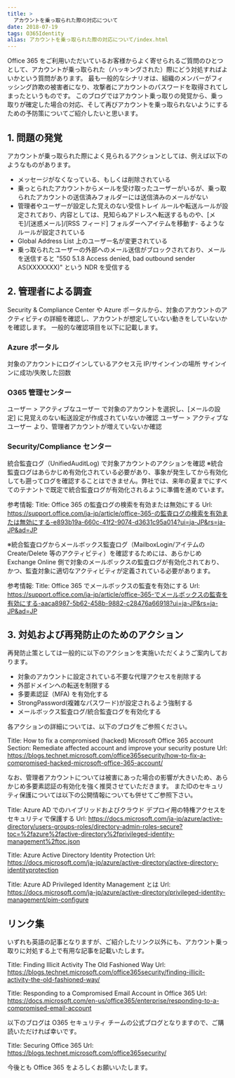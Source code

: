 ```yaml
---
title: >
  アカウントを乗っ取られた際の対応について
date: 2018-07-19
tags: O365Identity
alias: アカウントを乗っ取られた際の対応について/index.html
---
```


Office 365 をご利用いただいているお客様からよく寄せられるご質問のひとつとして、アカウントが乗っ取られた（ハッキングされた）際にどう対処すればよいかという質問があります。
最も一般的なシナリオは、組織のメンバーがフィッシング詐欺の被害者になり、攻撃者にアカウントのパスワードを取得されてしまったというものです。
このブログではアカウント乗っ取りの発覚から、乗っ取りが確定した場合の対応、そして再びアカウントを乗っ取られないようにするための予防策についてご紹介したいと思います。

## 1. 問題の発覚
アカウントが乗っ取られた際によく見られるアクションとしては、例えば以下のようなものがあります。

- メッセージがなくなっている、もしくは削除されている
- 乗っとられたアカウントからメールを受け取ったユーザーがいるが、乗っ取られたアカウントの送信済みフォルダーには送信済みのメールがない
- 管理者やユーザーが設定した覚えのない受信トレイ ルールや転送ルールが設定されており、内容としては、見知らぬアドレスへ転送するものや、[メモ]/[迷惑メール]/[RSS フィード] フォルダーへアイテムを移動す- るようなルールが設定されている
- Global Address List 上のユーザー名が変更されている
- 乗っ取られたユーザーの外部へのメール送信がブロックされており、メールを送信すると "550 5.1.8 Access denied, bad outbound sender AS(XXXXXXX)" という NDR を受信する

## 2. 管理者による調査
Security & Compliance Center や Azure ポータルから、対象のアカウントのアクティビティの詳細を確認し、アカウントが想定していない動きをしていないかを確認します。 一般的な確認項目を以下に記載します。

### Azure ポータル
対象のアカウントにログインしているアクセス元 IP/サインインの場所
サインインに成功/失敗した回数

### O365 管理センター
ユーザー > アクティブなユーザー で対象のアカウントを選択し、[メールの設定] に見覚えのない転送設定が作成されていないか確認
ユーザー > アクティブなユーザー より、管理者アカウントが増えていないか確認

### Security/Compliance センター
統合監査ログ（UnifiedAuditLog) で対象アカウントのアクションを確認
※統合監査ログはあらかじめ有効化されている必要があり、事象が発生してから有効化しても遡ってログを確認することはできません。弊社では、来年の夏までにすべてのテナントで既定で統合監査ログが有効化されるように準備を進めています。


参考情報:
Title: Office 365 の監査ログの検索を有効または無効にする
Url: https://support.office.com/ja-jp/article/office-365-の監査ログの検索を有効または無効にする-e893b19a-660c-41f2-9074-d3631c95a014?ui=ja-JP&rs=ja-JP&ad=JP

※統合監査ログからメールボックス監査ログ（MailboxLogin/アイテムの Create/Delete 等のアクティビティ）を確認するためには、あらかじめ Exchange Online 側で対象のメールボックスの監査ログが有効化されており、かつ、監査対象に適切なアクティビティが定義されている必要があります。

参考情報:
Title: Office 365 でメールボックスの監査を有効にする
Url: https://support.office.com/ja-jp/article/office-365-でメールボックスの監査を有効にする-aaca8987-5b62-458b-9882-c28476a66918?ui=ja-JP&rs=ja-JP&ad=JP

## 3. 対処および再発防止のためのアクション
再発防止策としては一般的に以下のアクションを実施いただくようご案内しております。

- 対象のアカウントに設定されている不要な代理アクセスを削除する
- 外部ドメインへの転送を制限する
- 多要素認証（MFA) を有効化する
- StrongPassword(複雑なパスワード)が設定されるよう強制する
- メールボックス監査ログ/統合監査ログを有効化する

各アクションの詳細については、以下のブログをご参照ください。

Title: How to fix a compromised (hacked) Microsoft Office 365 account
Section: Remediate affected account and improve your security posture
Url: https://blogs.technet.microsoft.com/office365security/how-to-fix-a-compromised-hacked-microsoft-office-365-account/

なお、管理者アカウントについては被害にあった場合の影響が大きいため、あらかじめ多要素認証の有効化を強く推奨させていただきます。
またIDのセキュリティ保護については以下の公開情報についても併せてご参照下さい。

Title: Azure AD でのハイブリッドおよびクラウド デプロイ用の特権アクセスをセキュリティで保護する
Url: https://docs.microsoft.com/ja-jp/azure/active-directory/users-groups-roles/directory-admin-roles-secure?toc=%2fazure%2factive-directory%2fprivileged-identity-management%2ftoc.json

Title: Azure Active Directory Identity Protection
Url: https://docs.microsoft.com/ja-jp/azure/active-directory/active-directory-identityprotection

Title: Azure AD Privileged Identity Management とは
Url: https://docs.microsoft.com/ja-jp/azure/active-directory/privileged-identity-management/pim-configure

## リンク集
いずれも英語の記事となりますが、ご紹介したリンク以外にも、アカウント乗っ取りに対処する上で有用な記事を記載いたします。

Title: Finding Illicit Activity The Old Fashioned Way
Url: https://blogs.technet.microsoft.com/office365security/finding-illicit-activity-the-old-fashioned-way/

Title: Responding to a Compromised Email Account in Office 365
Url: https://docs.microsoft.com/en-us/office365/enterprise/responding-to-a-compromised-email-account

以下のブログは O365 セキュリティ チームの公式ブログとなりますので、ご購読いただければ幸いです。

Title: Securing Office 365
Url: https://blogs.technet.microsoft.com/office365security/

今後とも Office 365 をよろしくお願いいたします。